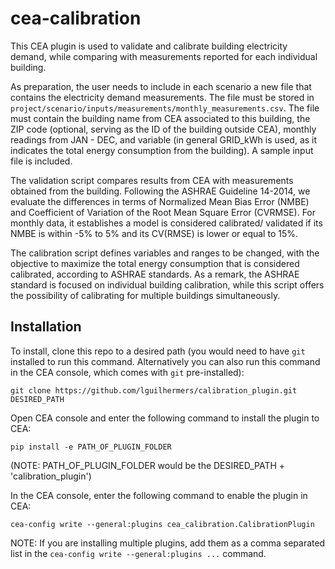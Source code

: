 # cea-calibration

This CEA plugin is used to validate and calibrate building electricity demand, while comparing with measurements reported for each individual building.

As preparation, the user needs to include in each scenario a new file that contains the electricity demand measurements. The file must be stored in `project/scenario/inputs/measurements/monthly_measurements.csv`. The file must contain the building name from CEA associated to this building, the ZIP code (optional, serving as the ID of the building outside CEA), monthly readings from JAN - DEC, and variable (in general GRID_kWh is used, as it indicates the total energy consumption from the building). A sample input file is included.

The validation script compares results from CEA with measurements obtained from the building. Following the ASHRAE Guideline 14-2014, we evaluate the differences in terms of Normalized Mean Bias Error (NMBE) and Coefficient of Variation of the Root Mean Square Error (CVRMSE). For monthly data, it establishes a model is considered calibrated/ validated if its NMBE is within -5% to 5% and its CV(RMSE) is lower or equal to 15%.

The calibration script defines variables and ranges to be changed, with the objective to maximize the total energy consumption that is considered calibrated, according to ASHRAE standards. As a remark, the ASHRAE standard is focused on individual building calibration, while this script offers the possibility of calibrating for multiple buildings simultaneously.

## Installation
To install, clone this repo to a desired path (you would need to have `git` installed to run this command. Alternatively you can also run this command in the CEA console, which comes with `git` pre-installed):

```git clone https://github.com/lguilhermers/calibration_plugin.git DESIRED_PATH```

Open CEA console and enter the following command to install the plugin to CEA:

```pip install -e PATH_OF_PLUGIN_FOLDER```

(NOTE: PATH_OF_PLUGIN_FOLDER would be the DESIRED_PATH + 'calibration_plugin')


In the CEA console, enter the following command to enable the plugin in CEA:

```cea-config write --general:plugins cea_calibration.CalibrationPlugin```

NOTE: If you are installing multiple plugins, add them as a comma separated list in the `cea-config write --general:plugins ...` command.
